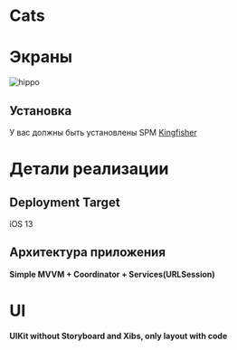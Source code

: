 # Cats
# Экраны
![hippo](https://media.giphy.com/media/SwneFkTXjgTHg2ccfP/giphy.gif)

## Установка
У вас должны быть установлены SPM <a href="https://github.com/onevcat/Kingfisher">Kingfisher</a>

# Детали реализации
## Deployment Target

iOS 13
## Архитектура приложения
**Simple MVVM + Coordinator + Services(URLSession)**<br>

# UI
**UIKit without Storyboard and Xibs, only layout with code**<br>

